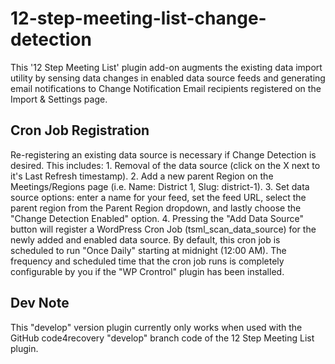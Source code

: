 # 12-step-meeting-list-change-detection
This '12 Step Meeting List' plugin add-on augments the existing data import utility by sensing data changes in enabled data source feeds and generating email notifications to Change Notification Email recipients registered on the Import &amp; Settings page. 

## Cron Job Registration
Re-registering an existing data source is necessary if Change Detection is desired. This includes:
	1. Removal of the data source (click on the X next to it's Last Refresh timestamp).
	2. Add a new parent Region on the Meetings/Regions page (i.e. Name: District 1, Slug: district-1).
	3. Set data source options: enter a name for your feed, set the feed URL, select the parent region from the Parent Region dropdown, and lastly choose the "Change Detection Enabled" option.
	4. Pressing the "Add Data Source" button will register a WordPress Cron Job (tsml_scan_data_source) for the newly added and enabled data source. By default, this cron job is scheduled to run "Once Daily" starting at midnight (12:00 AM). The frequency and scheduled time that the cron job runs is completely configurable by you if the "WP Crontrol" plugin has been installed.

## Dev Note
This "develop" version plugin currently only works when used with the GitHub code4recovery "develop" branch code of the 12 Step Meeting List plugin.
